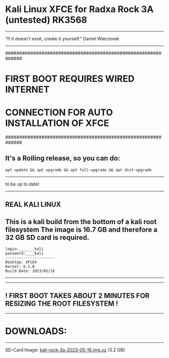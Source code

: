 # Kali Linux XFCE for Radxa Rock 3A (untested) RK3568
__________________________________________________________________________________________________
"If it doesn't exist, create it yourself." Daniel Wieczorek
__________________________________________________________________________________________________
##############################################################
# FIRST BOOT REQUIRES WIRED INTERNET 
# CONNECTION FOR AUTO INSTALLATION OF XFCE
##############################################################


It's a Rolling release, so you can do: 
-------------------------
    apt update && apt upgrade && apt full-upgrade && apt dist-upgrade
-------------------------
to be up to date!


----------------
REAL KALI LINUX
----------------

This is a kali build from the bottom of a kali root filesystem
The image is 16.7 GB and therefore a 32 GB SD card is required. 
----------------------------
    login:_______kali
    password:____kali
    ----------------------
    Desktop: XFCE4
    Kernel: 6.1.0
    Build Date: 2023/05/16
----------------------------

------------------------------------------------------------------------------
! FIRST BOOT TAKES ABOUT 2 MINUTES FOR RESIZING THE ROOT FILESYSTEM !
------------------------------------------------------------------------------

___________________________________________________________________________
# DOWNLOADS:
-----------

SD-Card Image: <a href="https://drive.google.com/file/d/1bS8_gUV3We8IstxTWu_q8adKg2pPetOd/view?usp=sharing">kali-rock-3a-2023-05-16.img.xz</a> (3.2 GB)

